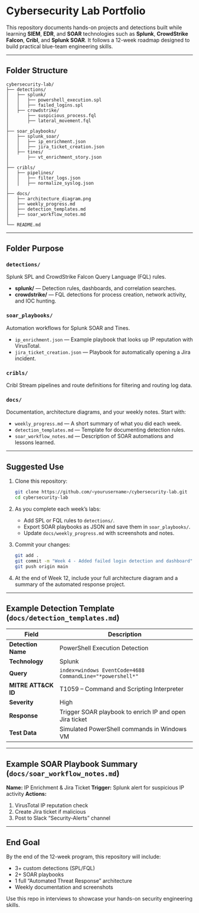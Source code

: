 #  Cybersecurity Lab Portfolio

This repository documents hands-on projects and detections built while learning **SIEM**, **EDR**, and **SOAR** technologies such as **Splunk**, **CrowdStrike Falcon**, **Cribl**, and **Splunk SOAR**.
It follows a 12-week roadmap designed to build practical blue-team engineering skills.

---

##  Folder Structure

```
cybersecurity-lab/
├── detections/
│   ├── splunk/
│   │   ├── powershell_execution.spl
│   │   ├── failed_logins.spl
│   ├── crowdstrike/
│       ├── suspicious_process.fql
│       ├── lateral_movement.fql
│
├── soar_playbooks/
│   ├── splunk_soar/
│   │   ├── ip_enrichment.json
│   │   ├── jira_ticket_creation.json
│   ├── tines/
│       ├── vt_enrichment_story.json
│
├── cribls/
│   ├── pipelines/
│   │   ├── filter_logs.json
│   │   ├── normalize_syslog.json
│
├── docs/
│   ├── architecture_diagram.png
│   ├── weekly_progress.md
│   ├── detection_templates.md
│   ├── soar_workflow_notes.md
│
└── README.md
```

---

##  Folder Purpose

### `detections/`

Splunk SPL and CrowdStrike Falcon Query Language (FQL) rules.

* **splunk/** — Detection rules, dashboards, and correlation searches.
* **crowdstrike/** — FQL detections for process creation, network activity, and IOC hunting.

### `soar_playbooks/`

Automation workflows for Splunk SOAR and Tines.

* `ip_enrichment.json` — Example playbook that looks up IP reputation with VirusTotal.
* `jira_ticket_creation.json` — Playbook for automatically opening a Jira incident.

### `cribls/`

Cribl Stream pipelines and route definitions for filtering and routing log data.

### `docs/`

Documentation, architecture diagrams, and your weekly notes.
Start with:

* `weekly_progress.md` — A short summary of what you did each week.
* `detection_templates.md` — Template for documenting detection rules.
* `soar_workflow_notes.md` — Description of SOAR automations and lessons learned.

---

##  Suggested Use

1. Clone this repository:

   ```bash
   git clone https://github.com/<yourusername>/cybersecurity-lab.git
   cd cybersecurity-lab
   ```

2. As you complete each week’s labs:

   * Add SPL or FQL rules to `detections/`.
   * Export SOAR playbooks as JSON and save them in `soar_playbooks/`.
   * Update `docs/weekly_progress.md` with screenshots and notes.

3. Commit your changes:

   ```bash
   git add .
   git commit -m "Week 4 - Added failed login detection and dashboard"
   git push origin main
   ```

4. At the end of Week 12, include your full architecture diagram and a summary of the automated response project.

---

##  Example Detection Template (`docs/detection_templates.md`)

| Field               | Description                                               |
| ------------------- | --------------------------------------------------------- |
| **Detection Name**  | PowerShell Execution Detection                            |
| **Technology**      | Splunk                                                    |
| **Query**           | `index=windows EventCode=4688 CommandLine="*powershell*"` |
| **MITRE ATT&CK ID** | T1059 – Command and Scripting Interpreter                 |
| **Severity**        | High                                                      |
| **Response**        | Trigger SOAR playbook to enrich IP and open Jira ticket   |
| **Test Data**       | Simulated PowerShell commands in Windows VM               |

---

##  Example SOAR Playbook Summary (`docs/soar_workflow_notes.md`)

**Name:** IP Enrichment & Jira Ticket
**Trigger:** Splunk alert for suspicious IP activity
**Actions:**

1. VirusTotal IP reputation check
2. Create Jira ticket if malicious
3. Post to Slack “Security-Alerts” channel

---

##  End Goal

By the end of the 12-week program, this repository will include:

* 3+ custom detections (SPL/FQL)
* 2+ SOAR playbooks
* 1 full “Automated Threat Response” architecture
* Weekly documentation and screenshots

Use this repo in interviews to showcase your hands-on security engineering skills.
